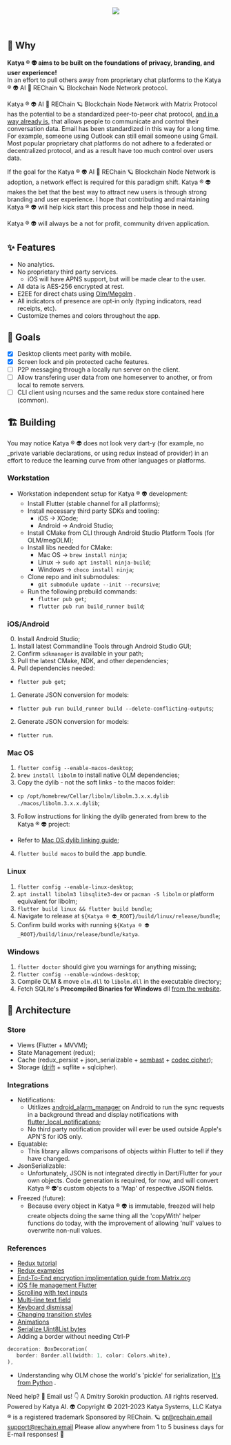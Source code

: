 <br>

<p align='center'>
    <img src="https://katya.wtf/_next/static/images/katyaplatform.png"/>
</p>

<br>

## 🤔 Why

**Katya ® 👽 aims to be built on the foundations of privacy, branding, and user experience!** 
<br>In an effort to pull others away from proprietary chat platforms to the Katya ® 👽 AI 🧠 REChain 🪐 Blockchain Node Network protocol.

Katya ® 👽 AI 🧠 REChain 🪐 Blockchain Node Network with Matrix Protocol has the potential to be a standardized peer-to-peer chat protocol, [and in a way already is,](https://matrix.org/blog/2020/06/02/introducing-p-2-p-matrix) that allows people to communicate and control their conversation data. Email has been standardized in this way for a long time. For example, someone using Outlook can still email someone using Gmail. Most popular proprietary chat platforms do not adhere to a federated or decentralized protocol, and as a result have too much control over users data.

If the goal for the Katya ® 👽 AI 🧠 REChain 🪐 Blockchain Node Network is adoption, a network effect is required for this paradigm shift. Katya ® 👽 makes the bet that the best way to attract new users is through strong branding and user experience. I hope that contributing and maintaining Katya ® 👽 will help kick start this process and help those in need. 

Katya ® 👽 will always be a not for profit, community driven application.

## ✨ Features
- No analytics.
- No proprietary third party services.
    - iOS will have APNS support, but will be made clear to the user.
- All data is AES-256 encrypted at rest.
- E2EE for direct chats using [Olm/Megolm](https://gitlab.matrix.org/matrix-org/olm) .
- All indicators of presence are opt-in only (typing indicators, read receipts, etc).
- Customize themes and colors throughout the app.

## 🚀 Goals
- [x] Desktop clients meet parity with mobile.
- [x] Screen lock and pin protected cache features.
- [ ] P2P messaging through a locally run server on the client.
- [ ] Allow transfering user data from one homeserver to another, or from local to remote servers.
- [ ] CLI client using ncurses and the same redux store contained here (common).

## 🏗️ Building
You may notice Katya ® 👽 does not look very dart-y (for example, no \_private variable declarations, or using redux instead of provider) in an effort to reduce the learning curve from other languages or platforms.

### Workstation
- Workstation independent setup for Katya ® 👽 development:
    - Install Flutter (stable channel for all platforms);
    - Install necessary third party SDKs and tooling:
        - iOS -> XCode;
        - Android -> Android Studio;
    - Install CMake from CLI through Android Studio Platform Tools (for OLM/megOLM);
    - Install libs needed for CMake:
        - Mac OS -> ```brew install ninja```;
        - Linux -> ```sudo apt install ninja-build```;
        - Windows -> ```choco install ninja```;
    - Clone repo and init submodules:
        - ```git submodule update --init --recursive```;
    - Run the following prebuild commands:
        - ```flutter pub get```;
        - ```flutter pub run build_runner build```;

### iOS/Android
0. Install Android Studio;
0. Install latest Commandline Tools through Android Studio GUI;
0. Confirm `sdkmanager` is available in your path;
0. Pull the latest CMake, NDK, and other dependencies;
0. Pull dependencies needed:
  - ```flutter pub get```;
1. Generate JSON conversion for models:
  - ```flutter pub run build_runner build --delete-conflicting-outputs```;
2. Generate JSON conversion for models:
  - ```flutter run```.

### Mac OS  
1. ```flutter config --enable-macos-desktop```;
2. ```brew install libolm``` to install native OLM dependencies;
3. Copy the dylib - not the soft links - to the macos folder:
  - `cp /opt/homebrew/Cellar/libolm/libolm.3.x.x.dylib ./macos/libolm.3.x.x.dylib`;
3. Follow instructions for linking the dylib generated from brew to the Katya ® 👽 project:
  - Refer to [Mac OS dylib linking guide](https://flutter.dev/docs/development/platform-integration/c-interop#compiled-dynamic-library-macos);
4. ```flutter build macos``` to build the .app bundle.

### Linux
1. ```flutter config --enable-linux-desktop```;
2. ```apt install libolm3 libsqlite3-dev``` or ```pacman -S libolm``` or platform equivalent for libolm;
3. ```flutter build linux && flutter build bundle```;
4. Navigate to release at ```${Katya ® 👽_ROOT}/build/linux/release/bundle```;
5. Confirm build works with running ```${Katya ® 👽_ROOT}/build/linux/release/bundle/katya```.

### Windows
1. ```flutter doctor``` should give you warnings for anything missing;
2. ```flutter config --enable-windows-desktop```;
3. Compile OLM & move `olm.dll` to `libolm.dll` in the executable directory;
4. Fetch SQLite's **Precompiled Binaries for Windows** dll [from the website](https://www.sqlite.org/download.html).

## 📐 Architecture

### Store
- Views (Flutter + MVVM);
- State Management (redux);
- Cache (redux_persist + json_serializable + [sembast](https://pub.dev/packages/sembast) + [codec cipher](https://github.com/tekartik/sembast.dart/blob/master/sembast/doc/codec.md));
- Storage ([drift](https://pub.dev/packages/drift) + sqflite + sqlcipher).

### Integrations
- Notifications:
  - Utitlizes [android_alarm_manager](https://pub.dev/packages?q=background_alarm_manager) on Android to run the sync requests in a background thread and display notifications with [flutter_local_notifications](https://pub.dev/packages/flutter_local_notifications);
  - No third party notification provider will ever be used outside Apple's APN'S for iOS only.
- Equatable:
  - This library allows comparisons of objects within Flutter to tell if they have changed.
- JsonSerializable:
  - Unfortunately, JSON is not integrated directly in Dart/Flutter for your own objects. Code generation is required, for now, and will convert Katya ® 👽's custom objects to a 'Map' of respective JSON fields.
- Freezed (future):
  - Because every object in Katya ® 👽 is immutable, freezed will help create objects doing the same thing all the 'copyWith' helper functions do today, with the improvement of allowing 'null' values to overwrite non-null values.

### References
- [Redux tutorial](https://www.netguru.com/codestories/-implement-redux-with-flutter-app)
- [Redux examples](https://github.com/brianegan/flutter_architecture_samples/blob/master/firestore_redux/)
- [End-To-End encryption implimentation guide from Matrix.org](https://matrix.org/docs/guides/end-to-end-encryption-implementation-guide)
- [iOS file management Flutter](https://stackoverflow.com/questions/55220612/how-to-save-a-text-file-in-external-storage-in-ios-using-flutter)
- [Scrolling with text inputs](https://github.com/flutter/flutter/issues/13339)
- [Multi-line text field](https://stackoverflow.com/questions/45900387/multi-line-textfield-in-flutter)
- [Keyboard dismissal](https://stackoverflow.com/questions/55863766/how-to-prevent-keyboard-from-dismissing-on-pressing-submit-key-in-flutter)
- [Changing transition styles](https://stackoverflow.com/questions/50196913/how-to-change-navigation-animation-using-flutter)
- [Animations](https://flutter.dev/docs/development/ui/animations)
- [Serialize Uint8List bytes](https://stackoverflow.com/questions/63716036/how-to-serialize-uint8list-to-json-with-json-annotation-in-dart)
- Adding a border without needing Ctrl-P
```Dart
decoration: BoxDecoration(
   border: Border.all(width: 1, color: Colors.white),
),
```
- Understanding why OLM chose the world's 'pickle' for serialization, [It's from Python](https://gitlab.matrix.org/matrix-org/olm/-/tree/master/python) .

Need help? 🤔
Email us! 👇
A Dmitry Sorokin production. All rights reserved.
Powered by Katya AI. 👽
Copyright © 2021-2023 Katya Systems, LLC
Katya ® is a registered trademark
Sponsored by REChain. 🪐
pr@rechain.email
support@rechain.email
Please allow anywhere from 1 to 5 business days for E-mail responses! 💌
